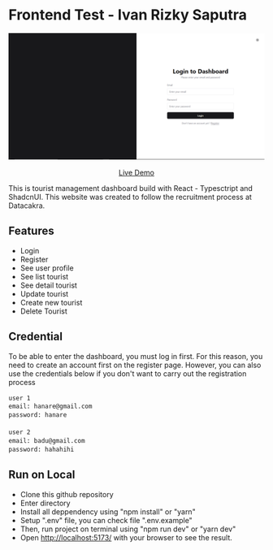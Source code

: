 # Frontend Test - Ivan Rizky Saputra

![thumbnail](https://raw.githubusercontent.com/Ivanrizkys/datacakra-test-fe/main/public/dashboard-login.png)

<p align="center">
<a href="https://hilarious-phoenix-30ffee.netlify.app/">Live Demo</a>
</p>

This is tourist management dashboard build with React - Typesctript and ShadcnUI. This website was created to follow the recruitment process at Datacakra.


## Features
- Login
- Register
- See user profile
- See list tourist
- See detail tourist
- Update tourist
- Create new tourist
- Delete Tourist

## Credential
To be able to enter the dashboard, you must log in first. For this reason, you need to create an account first on the register page. However, you can also use the credentials below if you don't want to carry out the registration process

```bash
user 1
email: hanare@gmail.com
password: hanare

user 2
email: badu@gmail.com
password: hahahihi
```

## Run on Local
- Clone this github repository
- Enter directory
- Install all deppendency using "npm install" or "yarn"
- Setup ".env" file, you can check file ".env.example"
- Then, run project on terminal using "npm run dev" or "yarn dev"
- Open [http://localhost:5173/](http://localhost:5173/) with your browser to see the result.